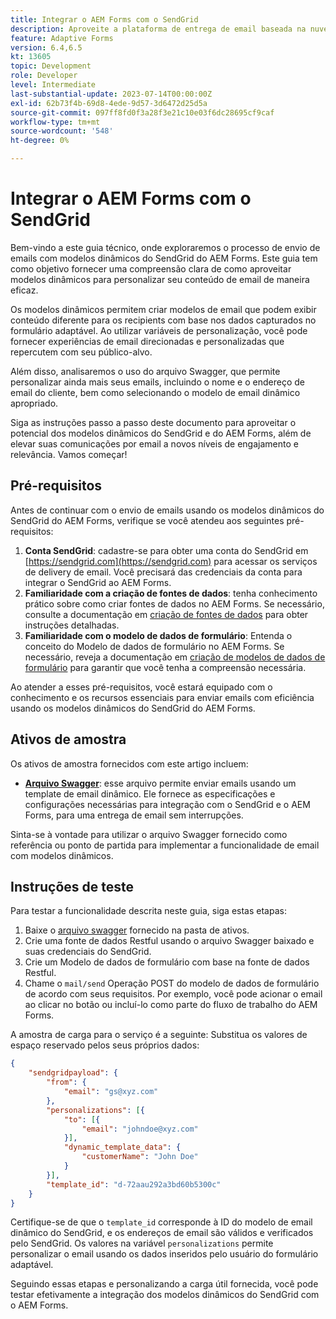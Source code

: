 ```yaml
---
title: Integrar o AEM Forms com o SendGrid
description: Aproveite a plataforma de entrega de email baseada na nuvem do SengGrid usando o AEM Forms.
feature: Adaptive Forms
version: 6.4,6.5
kt: 13605
topic: Development
role: Developer
level: Intermediate
last-substantial-update: 2023-07-14T00:00:00Z
exl-id: 62b73f4b-69d8-4ede-9d57-3d6472d25d5a
source-git-commit: 097ff8fd0f3a28f3e21c10e03f6dc28695cf9caf
workflow-type: tm+mt
source-wordcount: '548'
ht-degree: 0%

---
```


# Integrar o AEM Forms com o SendGrid

Bem-vindo a este guia técnico, onde exploraremos o processo de envio de emails com modelos dinâmicos do SendGrid do AEM Forms. Este guia tem como objetivo fornecer uma compreensão clara de como aproveitar modelos dinâmicos para personalizar seu conteúdo de email de maneira eficaz.

Os modelos dinâmicos permitem criar modelos de email que podem exibir conteúdo diferente para os recipients com base nos dados capturados no formulário adaptável. Ao utilizar variáveis de personalização, você pode fornecer experiências de email direcionadas e personalizadas que repercutem com seu público-alvo.

Além disso, analisaremos o uso do arquivo Swagger, que permite personalizar ainda mais seus emails, incluindo o nome e o endereço de email do cliente, bem como selecionando o modelo de email dinâmico apropriado.

Siga as instruções passo a passo deste documento para aproveitar o potencial dos modelos dinâmicos do SendGrid e do AEM Forms, além de elevar suas comunicações por email a novos níveis de engajamento e relevância. Vamos começar!

## Pré-requisitos

Antes de continuar com o envio de emails usando os modelos dinâmicos do SendGrid do AEM Forms, verifique se você atendeu aos seguintes pré-requisitos:

1. **Conta SendGrid**: cadastre-se para obter uma conta do SendGrid em [https://sendgrid.com](https://sendgrid.com) para acessar os serviços de delivery de email. Você precisará das credenciais da conta para integrar o SendGrid ao AEM Forms.
1. **Familiaridade com a criação de fontes de dados**: tenha conhecimento prático sobre como criar fontes de dados no AEM Forms. Se necessário, consulte a documentação em [criação de fontes de dados](https://experienceleague.adobe.com/docs/experience-manager-learn/forms/ic-web-channel-tutorial/parttwo.html) para obter instruções detalhadas.
1. **Familiaridade com o modelo de dados de formulário**: Entenda o conceito do Modelo de dados de formulário no AEM Forms. Se necessário, reveja a documentação em [criação de modelos de dados de formulário](https://experienceleague.adobe.com/docs/experience-manager-65/forms/form-data-model/create-form-data-models.html) para garantir que você tenha a compreensão necessária.

Ao atender a esses pré-requisitos, você estará equipado com o conhecimento e os recursos essenciais para enviar emails com eficiência usando os modelos dinâmicos do SendGrid do AEM Forms.

## Ativos de amostra

Os ativos de amostra fornecidos com este artigo incluem:

* **[Arquivo Swagger](assets/SendGridWithDynamicTemplate.yaml)**: esse arquivo permite enviar emails usando um template de email dinâmico. Ele fornece as especificações e configurações necessárias para integração com o SendGrid e o AEM Forms, para uma entrega de email sem interrupções.

Sinta-se à vontade para utilizar o arquivo Swagger fornecido como referência ou ponto de partida para implementar a funcionalidade de email com modelos dinâmicos.

## Instruções de teste

Para testar a funcionalidade descrita neste guia, siga estas etapas:

1. Baixe o [arquivo swagger](assets/SendGridWithDynamicTemplate.yaml) fornecido na pasta de ativos.
2. Crie uma fonte de dados Restful usando o arquivo Swagger baixado e suas credenciais do SendGrid.
3. Crie um Modelo de dados de formulário com base na fonte de dados Restful.
4. Chame o `mail/send` Operação POST do modelo de dados de formulário de acordo com seus requisitos. Por exemplo, você pode acionar o email ao clicar no botão ou incluí-lo como parte do fluxo de trabalho do AEM Forms.

A amostra de carga para o serviço é a seguinte: Substitua os valores de espaço reservado pelos seus próprios dados:

```json
{
    "sendgridpayload": {
        "from": {
            "email": "gs@xyz.com"
        },
        "personalizations": [{
            "to": [{
                "email": "johndoe@xyz.com"
            }],
            "dynamic_template_data": {
                "customerName": "John Doe"
            }
        }],
        "template_id": "d-72aau292a3bd60b5300c"
    }
}
```

Certifique-se de que o `template_id` corresponde à ID do modelo de email dinâmico do SendGrid, e os endereços de email são válidos e verificados pelo SendGrid. Os valores na variável `personalizations` permite personalizar o email usando os dados inseridos pelo usuário do formulário adaptável.

Seguindo essas etapas e personalizando a carga útil fornecida, você pode testar efetivamente a integração dos modelos dinâmicos do SendGrid com o AEM Forms.
